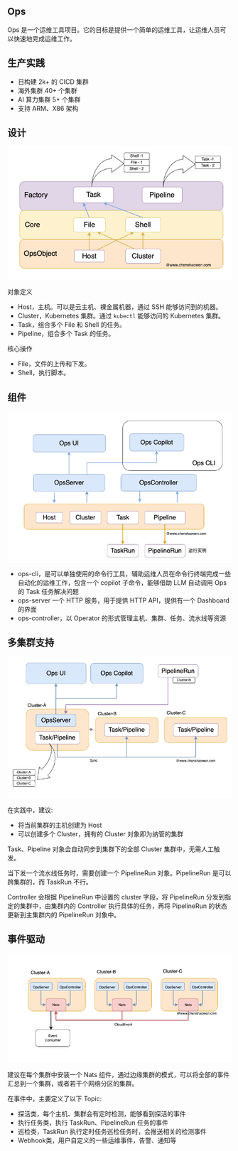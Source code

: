 ## Ops

Ops 是一个运维工具项目。它的目标是提供一个简单的运维工具，让运维人员可以快速地完成运维工作。

## 生产实践

- 日构建 2k+ 的 CICD 集群
- 海外集群 40+ 个集群
- AI 算力集群 5+ 个集群
- 支持 ARM、X86 架构

## 设计

![](images/ops-core.png)

对象定义

- Host，主机。可以是云主机、裸金属机器，通过 SSH 能够访问到的机器。
- Cluster，Kubernetes 集群。通过 `kubectl` 能够访问的 Kubernetes 集群。
- Task，组合多个 File 和 Shell 的任务。
- Pipeline，组合多个 Task 的任务。

核心操作

- File，文件的上传和下发。
- Shell，执行脚本。

## 组件

![](images/ops-component.png)

- ops-cli，是可以单独使用的命令行工具，辅助运维人员在命令行终端完成一些自动化的运维工作，包含一个 copilot 子命令，能够借助 LLM 自动调用 Ops 的 Task 任务解决问题
- ops-server 一个 HTTP 服务，用于提供 HTTP API，提供有一个 Dashboard 的界面
- ops-controller，以 Operator 的形式管理主机、集群、任务、流水线等资源

## 多集群支持

![](images/ops-multicluster.png)

在实践中，建议:

- 将当前集群的主机创建为 Host
- 可以创建多个 Cluster，拥有的 Cluster 对象即为纳管的集群

Task、Pipeline 对象会自动同步到集群下的全部 Cluster 集群中，无需人工触发。

当下发一个流水线任务时，需要创建一个 PipelineRun 对象。PipelineRun 是可以跨集群的，而 TaskRun 不行。

Controller 会根据 PipelineRun 中设置的 cluster 字段，将 PipelineRun 分发到指定的集群中，由集群内的 Controller 执行具体的任务，再将 PipelineRun 的状态更新到主集群内的 PipelineRun 对象中。

## 事件驱动

![](images/ops-event.png)

建议在每个集群中安装一个 Nats 组件，通过边缘集群的模式，可以将全部的事件汇总到一个集群，或者若干个网络分区的集群。

在事件中，主要定义了以下 Topic:

- 探活类，每个主机、集群会有定时检测，能够看到探活的事件
- 执行任务类，执行 TaskRun、PipelineRun 任务的事件
- 巡检类，TaskRun 执行定时任务巡检任务时，会推送相关的检测事件
- Webhook类，用户自定义的一些运维事件，告警、通知等
